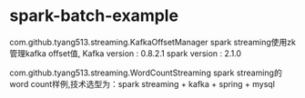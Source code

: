 # spark-batch-example

com.github.tyang513.streaming.KafkaOffsetManager
  spark streaming使用zk管理kafka offset值, Kafka version : 0.8.2.1  spark version : 2.1.0

com.github.tyang513.streaming.WordCountStreaming
  spark streaming的word count样例,技术选型为：spark streaming + kafka + spring + mysql
